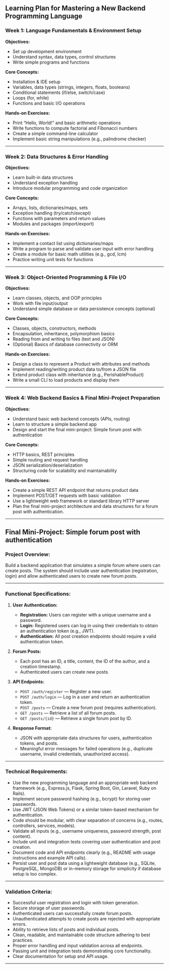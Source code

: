 ## Learning Plan for Mastering a New Backend Programming Language

### Week 1: Language Fundamentals & Environment Setup

**Objectives:**  
- Set up development environment  
- Understand syntax, data types, control structures  
- Write simple programs and functions  

**Core Concepts:**  
- Installation & IDE setup  
- Variables, data types (strings, integers, floats, booleans)  
- Conditional statements (if/else, switch/case)  
- Loops (for, while)  
- Functions and basic I/O operations  

**Hands-on Exercises:**  
- Print “Hello, World!” and basic arithmetic operations  
- Write functions to compute factorial and Fibonacci numbers  
- Create a simple command-line calculator  
- Implement basic string manipulations (e.g., palindrome checker)  

---

### Week 2: Data Structures & Error Handling

**Objectives:**  
- Learn built-in data structures  
- Understand exception handling  
- Introduce modular programming and code organization  

**Core Concepts:**  
- Arrays, lists, dictionaries/maps, sets  
- Exception handling (try/catch/except)  
- Functions with parameters and return values  
- Modules and packages (import/export)  

**Hands-on Exercises:**  
- Implement a contact list using dictionaries/maps  
- Write a program to parse and validate user input with error handling  
- Create a module for basic math utilities (e.g., gcd, lcm)  
- Practice writing unit tests for functions  

---

### Week 3: Object-Oriented Programming & File I/O

**Objectives:**  
- Learn classes, objects, and OOP principles  
- Work with file input/output  
- Understand simple database or data persistence concepts (optional)  

**Core Concepts:**  
- Classes, objects, constructors, methods  
- Encapsulation, inheritance, polymorphism basics  
- Reading from and writing to files (text and JSON)  
- (Optional) Basics of database connectivity or ORM  

**Hands-on Exercises:**  
- Design a class to represent a Product with attributes and methods  
- Implement reading/writing product data to/from a JSON file  
- Extend product class with inheritance (e.g., PerishableProduct)  
- Write a small CLI to load products and display them  

---

### Week 4: Web Backend Basics & Final Mini-Project Preparation

**Objectives:**  
- Understand basic web backend concepts (APIs, routing)  
- Learn to structure a simple backend app  
- Design and start the final mini-project: Simple forum post with authentication

**Core Concepts:**  
- HTTP basics, REST principles  
- Simple routing and request handling  
- JSON serialization/deserialization  
- Structuring code for scalability and maintainability  

**Hands-on Exercises:**  
- Create a simple REST API endpoint that returns product data  
- Implement POST/GET requests with basic validation  
- Use a lightweight web framework or standard library HTTP server  
- Plan the final mini-project architecture and data structures for a forum post with authentication.

---

## Final Mini-Project: Simple forum post with authentication

### Project Overview:
Build a backend application that simulates a simple forum where users can create posts. The system should include user authentication (registration, login) and allow authenticated users to create new forum posts.

---

### Functional Specifications:

1.  **User Authentication:**
    *   **Registration:** Users can register with a unique username and a password.
    *   **Login:** Registered users can log in using their credentials to obtain an authentication token (e.g., JWT).
    *   **Authentication:** All post creation endpoints should require a valid authentication token.

2.  **Forum Posts:**
    *   Each post has an ID, a title, content, the ID of the author, and a creation timestamp.
    *   Authenticated users can create new posts.

3.  **API Endpoints:**
    *   `POST /auth/register` — Register a new user.
    *   `POST /auth/login` — Log in a user and return an authentication token.
    *   `POST /posts` — Create a new forum post (requires authentication).
    *   `GET /posts` — Retrieve a list of all forum posts.
    *   `GET /posts/{id}` — Retrieve a single forum post by ID.

4.  **Response Format:**
    *   JSON with appropriate data structures for users, authentication tokens, and posts.
    *   Meaningful error messages for failed operations (e.g., duplicate username, invalid credentials, unauthorized access).

---

### Technical Requirements:

*   Use the new programming language and an appropriate web backend framework (e.g., Express.js, Flask, Spring Boot, Gin, Laravel, Ruby on Rails).
*   Implement secure password hashing (e.g., bcrypt) for storing user passwords.
*   Use JWT (JSON Web Tokens) or a similar token-based mechanism for authentication.
*   Code should be modular, with clear separation of concerns (e.g., routes, controllers, services, models).
*   Validate all inputs (e.g., username uniqueness, password strength, post content).
*   Include unit and integration tests covering user authentication and post creation.
*   Document code and API endpoints clearly (e.g., README with usage instructions and example API calls).
*   Persist user and post data using a lightweight database (e.g., SQLite, PostgreSQL, MongoDB) or in-memory storage for simplicity if database setup is too complex.

---

### Validation Criteria:

*   Successful user registration and login with token generation.
*   Secure storage of user passwords.
*   Authenticated users can successfully create forum posts.
*   Unauthenticated attempts to create posts are rejected with appropriate errors.
*   Ability to retrieve lists of posts and individual posts.
*   Clean, readable, and maintainable code structure adhering to best practices.
*   Proper error handling and input validation across all endpoints.
*   Passing unit and integration tests demonstrating core functionality.
*   Clear documentation for setup and API usage.

---
